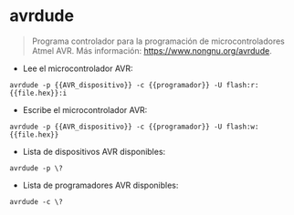 # avrdude

> Programa controlador para la programación de microcontroladores Atmel AVR.
> Más información: <https://www.nongnu.org/avrdude>.

- Lee el microcontrolador AVR:

`avrdude -p {{AVR_dispositivo}} -c {{programador}} -U flash:r:{{file.hex}}:i`

- Escribe el microcontrolador AVR:

`avrdude -p {{AVR_dispositivo}} -c {{programador}} -U flash:w:{{file.hex}}`

- Lista de dispositivos AVR disponibles:

`avrdude -p \?`

- Lista de programadores AVR disponibles:

`avrdude -c \?`
